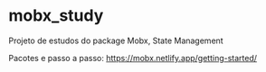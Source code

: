 # mobx_study

Projeto de estudos do package Mobx, State Management

Pacotes e passo a passo: https://mobx.netlify.app/getting-started/